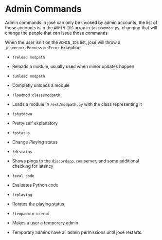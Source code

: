 Admin Commands
===

Admin commands in josé can only be invoked by admin accounts, the list of those accounts is in the `ADMIN_IDS` array in `josecommon.py`, changing that will change the people that can issue those commands

When the user isn't on the `ADMIN_IDS` list, josé will throw a `joseerror.PermissionError` Exception

 * `!reload modpath`
  * Reloads a module, usually used when minor updates happen
 * `!unload modpath`
  * Completly unloads a module
 * `!loadmod class@modpath`
  * Loads a module in `/ext/modpath.py` with the class representing it


 * `!shutdown`
  * Pretty self explanatory
 * `!pstatus`
  * Change *Playing* status
 * `!distatus`
  * Shows pings to the `discordapp.com` server, and some additional checking
   for latency
 * `!eval code`
  * Evaluates Python code
 * `!rplaying`
  * Rotates the playing status
 * `!tempadmin userid`
  * Makes a user a temporary admin
  * Temporary admins have all admin permissions until josé restarts.
